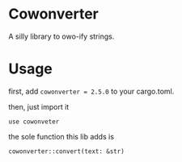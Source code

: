 # Cowonverter

A silly library to owo-ify strings. 

# Usage

first, add `cowonverter = 2.5.0` to your cargo.toml.

then, just import it

`use cowonveter`

the sole function this lib adds is

`cowonverter::convert(text: &str)`
